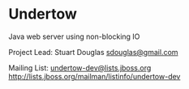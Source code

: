 Undertow
======

Java web server using non-blocking IO

Project Lead: Stuart Douglas <sdouglas@gmail.com>

Mailing List: undertow-dev@lists.jboss.org  
http://lists.jboss.org/mailman/listinfo/undertow-dev

